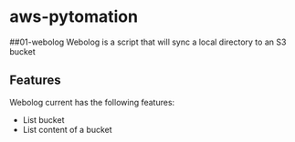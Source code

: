 # aws-pytomation

##01-webolog
Webolog is a script that will sync a local directory to an S3 bucket


## Features

Webolog current has the following features:

- List bucket
- List content of a bucket
